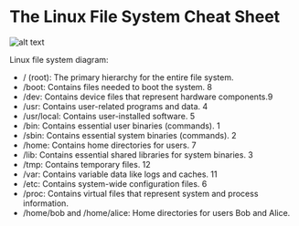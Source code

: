 # The Linux File System Cheat Sheet

![alt text](./../../../recursos/Fireship/linux/linuxFileSystem)

Linux file system diagram: 

* / (root): The primary hierarchy for the entire file system.
* /boot: Contains files needed to boot the system. 8
* /dev: Contains device files that represent hardware components.9
* /usr: Contains user-related programs and data. 4
* /usr/local: Contains user-installed software. 5
* /bin: Contains essential user binaries (commands). 1
* /sbin: Contains essential system binaries (commands). 2
* /home: Contains home directories for users. 7
* /lib: Contains essential shared libraries for system binaries. 3
* /tmp: Contains temporary files. 12
* /var: Contains variable data like logs and caches. 11
* /etc: Contains system-wide configuration files. 6
* /proc: Contains virtual files that represent system and process information.
* /home/bob and /home/alice: Home directories for users Bob and Alice.
